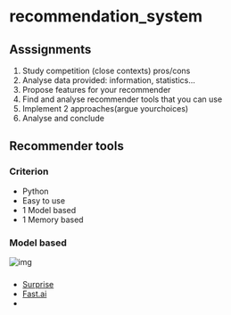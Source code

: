 # recommendation_system



## Asssignments

1. Study competition (close contexts) pros/cons
1. Analyse data provided:  information, statistics...
1. Propose features for your recommender
1. Find and analyse recommender tools that you can use
1. Implement 2 approaches(argue yourchoices)
1. Analyse and conclude




## Recommender tools

### Criterion
- Python
- Easy to use
- 1 Model based
- 1 Memory based

### Model based

![img](https://miro.medium.com/max/1348/1*0vyDJr3urOA6uy-39cr91g.png)


### 
- [Surprise](http://surpriselib.com/)
- [Fast.ai](https://www.fast.ai/) 
-

